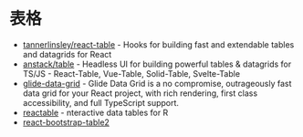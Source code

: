 # 表格

- [tannerlinsley/react-table](https://github.com/tannerlinsley/react-table) - Hooks for building fast and extendable tables and datagrids for React
- [anstack/table](https://github.com/tanstack/table) - Headless UI for building powerful tables & datagrids for TS/JS - React-Table, Vue-Table, Solid-Table, Svelte-Table
- [glide-data-grid](https://github.com/glideapps/glide-data-grid) - Glide Data Grid is a no compromise, outrageously fast data grid for your React project, with rich rendering, first class accessibility, and full TypeScript support.
- [reactable](https://github.com/glin/reactable) - nteractive data tables for R
- [react-bootstrap-table2](https://react-bootstrap-table.github.io/react-bootstrap-table2/)

